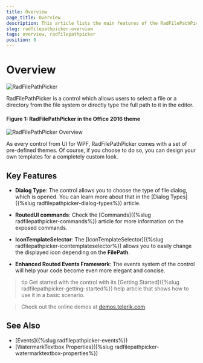 ```yaml
---
title: Overview
page_title: Overview
description: This article lists the main features of the RadFilePathPicker control.
slug: radfilepathpicker-overview
tags: overview, radfilepathpicker
position: 0
---
```


# Overview

![RadFilePathPicker](images/NavigationView_Overview_Small.png)

RadFilePathPicker is a control which allows users to select a file or a directory from the file system or directly type the full path to it in the editor.

#### __Figure 1: RadFilePathPicker in the Office 2016 theme__
![RadFilePathPicker Overview](images/NavigationView_Overview.png)

As every control from UI for WPF, RadFilePathPicker comes with a set of pre-defined themes. Of course, if you choose to do so, you can design your own templates for a completely custom look.

## Key Features

* __Dialog Type__:  The control allows you to choose the type of file dialog, which is opened. You can learn more about that in the [Dialog Types]({%slug radfilepathpicker-dialog-types%}) article.

* __RoutedUI commands__: Check the [Commands]({%slug radfilepathpicker-commands%}) article for more information on the exposed commands. 

* __IconTemplateSelector__: The [IconTemplateSelector]({%slug radfilepathpicker-icontemplateselector%}) allows you to easily change the displayed icon depending on the __FilePath__.

* __Enhanced Routed Events Framework__: The events system of the control will help your code become even more elegant and concise.


>tip Get started with the control with its [Getting Started]({%slug radfilepathpicker-getting-started%}) help article that shows how to use it in a basic scenario.

>Check out the online demos at [demos.telerik.com](https://demos.telerik.com/wpf/).

## See Also

* [Events]({%slug radfilepathpicker-events%})
* [WatermarkTextbox Properties]({%slug radfilepathpicker-watermarktextbox-properties%})